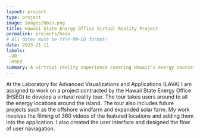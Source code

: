 ```yaml
---
layout: project
type: project
image: images/hbss.png
title: Hawaii State Energy Office Virtual Reality Project
permalink: projects/hseo
# All dates must be YYYY-MM-DD format!
date: 2023-21-11
labels:
 -VR
 -HSEO
summary: A virtrual reality experience covering Hawaii's energy sources made for the Hawaii State Energy Office
---
```



At the Laboratory for Advanced Visualizations and Applications (LAVA) I am assigned to work on a project contracted by the Hawaii State Energy Office (HSEO) to develop a virtural reality tour. The tour takes users around to all the energy locations around the island. The tour also includes future projects such as the offshore windfarm and expanded solar farm. My work involves the filming of 360 videos of the featured locations and adding them into the application. I also created the user interface and designed the flow of user naviagation. 

